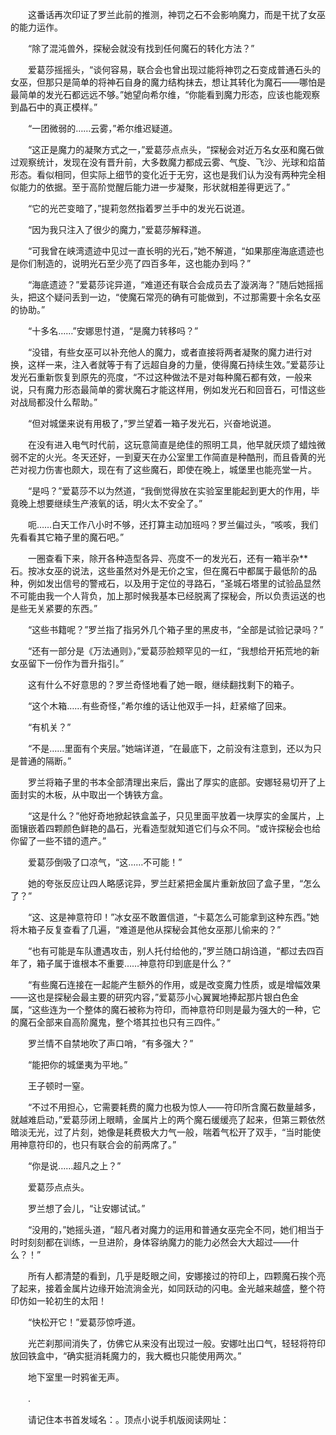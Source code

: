 　　这番话再次印证了罗兰此前的推测，神罚之石不会影响魔力，而是干扰了女巫的能力运作。

　　“除了混沌兽外，探秘会就没有找到任何魔石的转化方法？”

　　爱葛莎摇摇头，“谈何容易，联合会也曾出现过能将神罚之石变成普通石头的女巫，但那只是简单的将神石自身的魔力结构抹去，想让其转化为魔石——哪怕是最简单的发光石都远远不够。”她望向希尔维，“你能看到魔力形态，应该也能观察到晶石中的真正模样。”

　　“一团微弱的……云雾，”希尔维迟疑道。

　　“这正是魔力的凝聚方式之一，”爱葛莎点点头，“探秘会对近万名女巫和魔石做过观察统计，发现在没有晋升前，大多数魔力都成云雾、气旋、飞沙、光球和焰苗形态。看似相同，但实际上细节的变化近于无穷，这也是我们认为没有两种完全相似能力的依据。至于高阶觉醒后能力进一步凝聚，形状就相差得更远了。”

　　“它的光芒变暗了，”提莉忽然指着罗兰手中的发光石说道。

　　“因为我只注入了很少的魔力，”爱葛莎解释道。

　　“可我曾在峡湾遗迹中见过一直长明的光石，”她不解道，“如果那座海底遗迹也是你们制造的，说明光石至少亮了四百多年，这也能办到吗？”

　　“海底遗迹？”爱葛莎诧异道，“难道还有联合会成员去了漩涡海？”随后她摇摇头，把这个疑问丢到一边，“使魔石常亮的确有可能做到，不过那需要十余名女巫的协助。”

　　“十多名……”安娜思忖道，“是魔力转移吗？”

　　“没错，有些女巫可以补充他人的魔力，或者直接将两者凝聚的魔力进行对换，这样一来，注入者就等于有了远超自身的力量，使得魔石持续生效。”爱葛莎让发光石重新恢复到原先的亮度，“不过这种做法不是对每种魔石都有效，一般来说，只有魔力形态最简单的雾状魔石才能这样用，例如发光石和回音石，可惜这些对战局都没什么帮助。”

　　“但对城堡来说有用极了，”罗兰望着一箱子发光石，兴奋地说道。

　　在没有进入电气时代前，这玩意简直是绝佳的照明工具，他早就厌烦了蜡烛微弱不定的火光。冬天还好，一到夏天在办公室里工作简直是种酷刑，而且昏黄的光芒对视力伤害也颇大，现在有了这些魔石，即使在晚上，城堡里也能亮堂一片。

　　“是吗？”爱葛莎不以为然道，“我倒觉得放在实验室里能起到更大的作用，毕竟晚上想要继续生产液氧的话，明火太不安全了。”

　　呃……白天工作八小时不够，还打算主动加班吗？罗兰偏过头，“咳咳，我们先看看其它箱子里的魔石吧。”

　　一圈查看下来，除开各种造型各异、亮度不一的发光石，还有一箱半杂**石。按冰女巫的说法，这些虽然对外是无价之宝，但在魔石中都属于最低阶的品种，例如发出信号的警戒石，以及用于定位的寻路石，“圣城石塔里的试验品显然不可能由我一个人背负，加上那时候我基本已经脱离了探秘会，所以负责运送的也是些无关紧要的东西。”

　　“这些书籍呢？”罗兰指了指另外几个箱子里的黑皮书，“全部是试验记录吗？”

　　“还有一部分是《万法通则》，”爱葛莎脸颊罕见的一红，“我想给开拓荒地的新女巫留下一份作为晋升指引。”

　　这有什么不好意思的？罗兰奇怪地看了她一眼，继续翻找剩下的箱子。

　　“这个木箱……有些奇怪，”希尔维的话让他双手一抖，赶紧缩了回来。

　　“有机关？”

　　“不是……里面有个夹层。”她端详道，“在最底下，之前没有注意到，还以为只是普通的隔断。”

　　罗兰将箱子里的书本全部清理出来后，露出了厚实的底部。安娜轻易切开了上面封实的木板，从中取出一个铸铁方盒。

　　“这是什么？”他好奇地掀起铁盒盖子，只见里面平放着一块厚实的金属片，上面镶嵌着四颗颜色鲜艳的晶石，光看造型就知道它们与众不同。“或许探秘会也给你留了一些不错的遗产。”

　　爱葛莎倒吸了口凉气，“这……不可能！”

　　她的夸张反应让四人略感诧异，罗兰赶紧把金属片重新放回了盒子里，“怎么了？”

　　“这、这是神意符印！”冰女巫不敢置信道，“卡葛怎么可能拿到这种东西。”她将木箱子反复查看了几遍，“难道是他从探秘会其他女巫那儿偷来的？”

　　“也有可能是车队遭遇攻击，别人托付给他的，”罗兰随口胡诌道，“都过去四百年了，箱子属于谁根本不重要……神意符印到底是什么？”

　　“有些魔石连接在一起能产生额外的作用，或是改变魔力性质，或是增幅效果——这也是探秘会最主要的研究内容，”爱葛莎小心翼翼地捧起那片银白色金属，“这些连为一个整体的魔石被称为符印，而神意符印则是最为强大的一种，它的魔石全部来自高阶魔鬼，整个塔其拉也只有三四件。”

　　罗兰情不自禁地吹了声口哨，“有多强大？”

　　“能把你的城堡夷为平地。”

　　王子顿时一窒。

　　“不过不用担心，它需要耗费的魔力也极为惊人——符印所含魔石数量越多，就越难启动，”爱葛莎闭上眼睛，金属片上的两个魔石缓缓亮了起来，但第三颗依然暗淡无光，过了片刻，她像是耗费极大力气一般，喘着气松开了双手，“当时能使用神意符印的，也只有联合会的前两席了。”

　　“你是说……超凡之上？”

　　爱葛莎点点头。

　　罗兰想了会儿，“让安娜试试。”

　　“没用的，”她摇头道，“超凡者对魔力的运用和普通女巫完全不同，她们相当于时时刻刻都在训练，一旦进阶，身体容纳魔力的能力必然会大大超过——什么？！”

　　所有人都清楚的看到，几乎是眨眼之间，安娜接过的符印上，四颗魔石挨个亮了起来，接着金属片边缘开始流淌金光，如同跃动的闪电。金光越来越盛，整个符印仿如一轮初生的太阳！

　　“快松开它！”爱葛莎惊呼道。

　　光芒刹那间消失了，仿佛它从来没有出现过一般。安娜吐出口气，轻轻将符印放回铁盒中，“确实挺消耗魔力的，我大概也只能使用两次。”

　　地下室里一时鸦雀无声。

　　.

　　请记住本书首发域名：。顶点小说手机版阅读网址：
